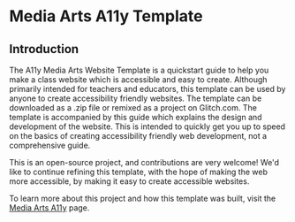 # Media Arts A11y Template

## Introduction

The A11y Media Arts Website Template is a quickstart guide to help you make a class website which is accessible and easy to create. Although primarily intended for teachers and educators, this template can be used by anyone to create accessibility friendly websites. The template can be downloaded as a .zip file or remixed as a project on Glitch.com. The template is accompanied by this guide which explains the design and development of the website. This is intended to quickly get you up to speed on the basics of creating accessibility friendly web development, not a comprehensive guide.

This is an open-source project, and contributions are very welcome! We'd like to continue refining this template, with the hope of making the web more accessible, by making it easy to create accessible websites.

To learn more about this project and how this template was built, visit the [Media Arts A11y](https://media-arts-a11y.glitch.me) page.
